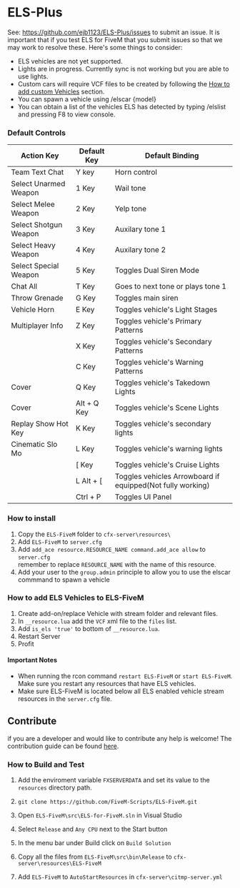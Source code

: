 # ELS-Plus

See: https://github.com/ejb1123/ELS-Plus/issues to submit an issue. It is important that if you test ELS for FiveM that you submit issues so that we may work to resolve these. Here's some things to consider:

- ELS vehicles are not yet supported.
- Lights are in progress. Currently sync is not working but you are able to use lights.
- Custom cars will require VCF files to be created by following the [How to add custom Vehicles](#how-to-add-els-vehicles-to-els-fivem) section.
- You can spawn a vehicle using /elscar {model}
- You can obtain a list of the vehicles ELS has detected by typing /elslist and pressing F8 to view console.



### Default Controls

|Action Key|Default Key|Default Binding
|---|---|---|
|Team Text Chat | Y key | Horn control|
|Select Unarmed Weapon | 1 Key | Wail tone |
|Select Melee Weapon | 2 Key | Yelp tone |
|Select Shotgun Weapon | 3 Key | Auxilary tone 1|
|Select Heavy Weapon | 4 Key | Auxilary tone 2|
|Select Special Weapon | 5 Key | Toggles Dual Siren Mode|
|Chat All| T Key|Goes to next tone or plays tone 1|
|Throw Grenade| G Key|Toggles main siren|
|Vehicle Horn | E Key | Toggles vehicle's Light Stages|
|Multiplayer Info | Z Key | Toggles vehicle's Primary Patterns|
| | X Key | Toggles vehicle's Secondary Patterns|
| | C Key | Toggles vehicle's Warning Patterns|
|Cover | Q Key | Toggles vehicle's Takedown Lights|
|Cover | Alt + Q Key | Toggles vehicle's Scene Lights|
|Replay Show Hot Key | K Key | Toggles vehicle's secondary lights|
|Cinematic Slo Mo | L Key | Toggles vehicle's warning lights|
|| [ Key | Toggles vehicle's Cruise Lights|
|| L Alt + [ | Toggles vehicles Arrowboard if equipped(Not fully working)|
||Ctrl + P|Toggles UI Panel|

### How to install
1. Copy the `ELS-FiveM` folder to `cfx-server\resources\`
2. Add `ELS-FiveM` to `server.cfg`
3. Add `add_ace resource.RESOURCE_NAME command.add_ace allow` to `server.cfg`  
   remember to replace `RESOURCE_NAME` with the name of this resource.
4. Add your user to the `group.admin` principle to allow you to use the elscar commmand to spawn a vehicle

### How to add ELS Vehicles to ELS-FiveM
1. Create add-on/replace Vehicle with stream folder and relevant files.
2. In `__resource.lua` add the `VCF` xml file to the `files` list.
3. Add `is_els 'true'` to bottom of `__resource.lua`.
4. Restart Server
5. Profit

#### Important Notes

- When running the rcon command `restart ELS-FiveM` or `start ELS-FiveM`.
Make sure you restart any resources that have ELS vehicles.
- Make sure ELS-FiveM is located below all ELS enabled vehicle stream resources in the `server.cfg` file.

## Contribute
if you are a developer and  would like to contribute any help is welcome!
The contribution guide can be found [here](CONTRIBUTING.md).

### How to Build and Test

1. Add the enviroment variable `FXSERVERDATA` and set its value to the `resources` directory path.

2. `git clone https://github.com/FiveM-Scripts/ELS-FiveM.git`

3. Open `ELS-FiveM\src\ELS-for-FiveM.sln` in Visual Studio

4. Select `Release` and `Any CPU`  next to the Start button

5. In the menu bar under Build click on `Build Solution`

6. Copy all the files from `ELS-FiveM\src\bin\Release` to `cfx-server\resources\ELS-FiveM`

7. Add `ELS-FiveM` to `AutoStartResources` in `cfx-server\citmp-server.yml`
